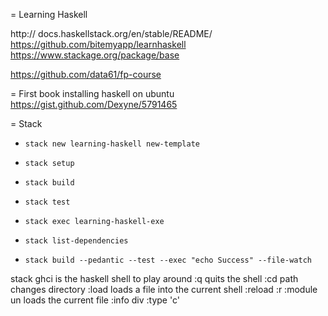 = Learning Haskell

http:// docs.haskellstack.org/en/stable/README/
https://github.com/bitemyapp/learnhaskell
https://www.stackage.org/package/base

https://github.com/data61/fp-course

= First book
installing haskell on ubuntu
https://gist.github.com/Dexyne/5791465


= Stack
* `stack new learning-haskell new-template`
* `stack setup`
* `stack build`
* `stack test`
* `stack exec learning-haskell-exe`
* `stack list-dependencies`

* `stack build --pedantic --test --exec "echo Success" --file-watch`


stack ghci is the haskell shell to play around
:q quits the shell
:cd path changes directory
:load <file> loads a file into the current shell
:reload :r
:module un loads the current file
:info div
:type 'c'
